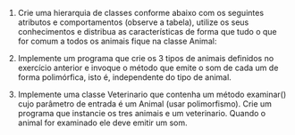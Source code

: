 1. Crie uma hierarquia de classes conforme abaixo com os seguintes atributos e
comportamentos (observe a tabela), utilize os seus conhecimentos e distribua as
características de forma que tudo o que for comum a todos os animais fique na classe
Animal:

2. Implemente um programa que crie os 3 tipos de animais definidos no exercício anterior e
invoque o método que emite o som de cada um de forma polimórfica, isto é, independente
do tipo de animal.

4. Implemente uma classe Veterinario que contenha um método examinar() cujo parâmetro de
entrada é um Animal (usar polimorfismo). Crie um programa que instancie os tres animais e
um veterinario. Quando o animal for examinado ele deve emitir um som.
